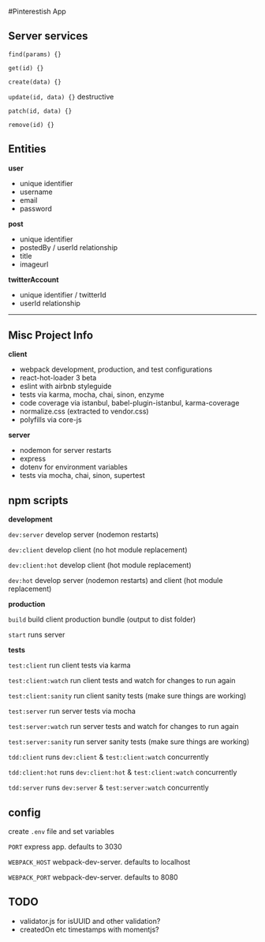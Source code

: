 #Pinterestish App

## Server services
`find(params) {}`

`get(id) {}`

`create(data) {}`

`update(id, data) {}` destructive

`patch(id, data) {}`

`remove(id) {}`

## Entities

**user**
- unique identifier
- username
- email
- password

**post**
- unique identifier
- postedBy / userId relationship
- title
- imageurl

**twitterAccount**
- unique identifier / twitterId
- userId relationship

***

## Misc Project Info

**client**
- webpack development, production, and test configurations
- react-hot-loader 3 beta
- eslint with airbnb styleguide
- tests via karma, mocha, chai, sinon, enzyme
- code coverage via istanbul, babel-plugin-istanbul, karma-coverage
- normalize.css (extracted to vendor.css)
- polyfills via core-js

**server**
- nodemon for server restarts
- express
- dotenv for environment variables
- tests via mocha, chai, sinon, supertest

## npm scripts
**development**

`dev:server` develop server (nodemon restarts)

`dev:client` develop client (no hot module replacement)

`dev:client:hot` develop client (hot module replacement)

`dev:hot` develop server (nodemon restarts) and client (hot module replacement)

**production**

`build` build client production bundle (output to dist folder)

`start` runs server

**tests**

`test:client` run client tests via karma

`test:client:watch` run client tests and watch for changes to run again

`test:client:sanity` run client sanity tests (make sure things are working)

`test:server` run server tests via mocha

`test:server:watch` run server tests and watch for changes to run again

`test:server:sanity` run server sanity tests (make sure things are working)

`tdd:client` runs `dev:client` & `test:client:watch` concurrently

`tdd:client:hot` runs `dev:client:hot` & `test:client:watch` concurrently

`tdd:server` runs `dev:server` & `test:server:watch` concurrently

## config
create `.env` file and set variables

`PORT` express app. defaults to 3030

`WEBPACK_HOST` webpack-dev-server. defaults to localhost

`WEBPACK_PORT` webpack-dev-server. defaults to 8080

## TODO
- validator.js for isUUID and other validation?
- createdOn etc timestamps with momentjs?
